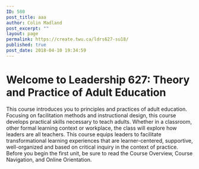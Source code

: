 ```yaml
---
ID: 580
post_title: aaa
author: Colin Madland
post_excerpt: ""
layout: page
permalink: https://create.twu.ca/ldrs627-su18/
published: true
post_date: 2018-04-10 19:34:59
---
```

<!--themify_builder_static-->

<h1>Welcome to Leadership 627: Theory and Practice of Adult Education<br/></h1>

This course introduces you to principles and practices of adult education. Focusing on facilitation methods and instructional design, this course develops practical skills necessary to teach adults. Whether in a classroom, other formal learning context or workplace, the class will explore how leaders are all teachers. This course equips leaders to facilitate transformational learning experiences that are learner-centered, supportive, well-organized and based on critical inquiry in the context of practice.
Before you begin the first unit, be sure to read the Course Overview, Course Navigation, and Online Orientation.<!--/themify_builder_static-->
